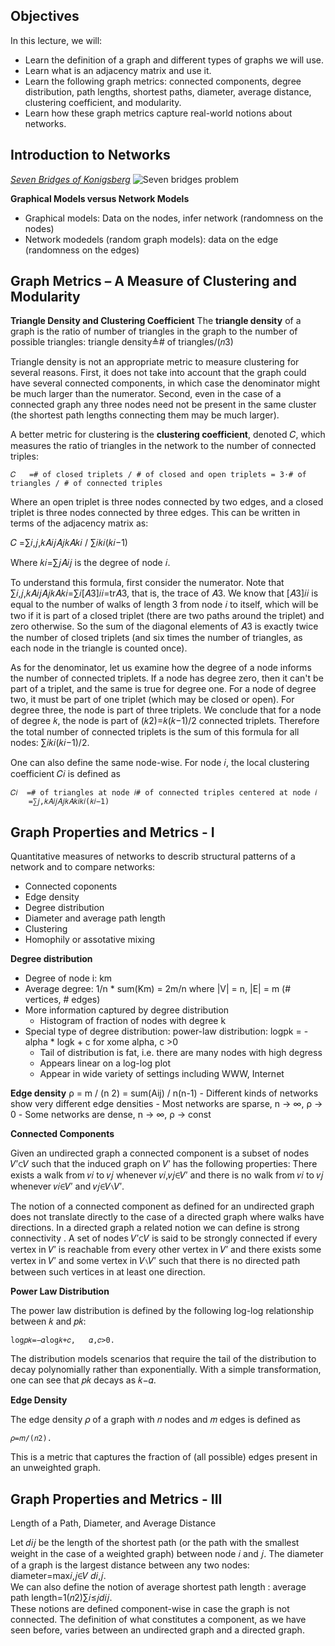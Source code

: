 ## Objectives

In this lecture, we will:
- Learn the definition of a graph and different types of graphs we will use.
- Learn what is an adjacency matrix and use it.
- Learn the following graph metrics: connected components, degree distribution, path lengths, shortest paths, diameter, average distance, clustering coefficient, and modularity.
- Learn how these graph metrics capture real-world notions about networks.

## Introduction to Networks

*[Seven Bridges of Konigsberg](https://en.wikipedia.org/wiki/Seven_Bridges_of_K%C3%B6nigsberg)*
![Seven bridges problem](https://upload.wikimedia.org/wikipedia/commons/5/5d/Konigsberg_bridges.png)

**Graphical Models versus Network Models**
- Graphical models: Data on the nodes, infer network (randomness on the nodes)
- Network modedels (random graph models): data on the edge (randomness on the edges)

## Graph Metrics – A Measure of Clustering and Modularity


**Triangle Density and Clustering Coefficient**
The **triangle density** of a graph is the ratio of number of triangles in the graph to the number of possible triangles:
	triangle density≜# of triangles/(𝑛3)

Triangle density is not an appropriate metric to measure clustering for several reasons. First, it does not take into account that the graph could have several connected components, in which case the denominator might be much larger than the numerator. Second, even in the case of a connected graph any three nodes need not be present in the same cluster (the shortest path lengths connecting them may be much larger).

A better metric for clustering is the **clustering coefficient**, denoted 𝐶, which measures the ratio of triangles in the network to the number of connected triples:

	𝐶	=# of closed triplets / # of closed and open triplets = 3⋅# of triangles / # of connected triples

Where an open triplet is three nodes connected by two edges, and a closed triplet is three nodes connected by three edges. This can be written in terms of the adjacency matrix as:

𝐶	=∑𝑖,𝑗,𝑘𝐴𝑖𝑗𝐴𝑗𝑘𝐴𝑘𝑖 / ∑𝑖𝑘𝑖(𝑘𝑖−1)

Where 𝑘𝑖=∑𝑗𝐴𝑖𝑗 is the degree of node 𝑖.

To understand this formula, first consider the numerator. Note that ∑𝑖,𝑗,𝑘𝐴𝑖𝑗𝐴𝑗𝑘𝐴𝑘𝑖=∑𝑖[𝐴3]𝑖𝑖=tr𝐴3, that is, the trace of 𝐴3. We know that [𝐴3]𝑖𝑖 is equal to the number of walks of length 3 from node 𝑖 to itself, which will be two if it is part of a closed triplet (there are two paths around the triplet) and zero otherwise. So the sum of the diagonal elements of 𝐴3 is exactly twice the number of closed triplets (and six times the number of triangles, as each node in the triangle is counted once).

As for the denominator, let us examine how the degree of a node informs the number of connected triplets. If a node has degree zero, then it can't be part of a triplet, and the same is true for degree one. For a node of degree two, it must be part of one triplet (which may be closed or open). For degree three, the node is part of three triplets. We conclude that for a node of degree 𝑘, the node is part of (𝑘2)=𝑘(𝑘−1)/2 connected triplets. Therefore the total number of connected triplets is the sum of this formula for all nodes: ∑𝑖𝑘𝑖(𝑘𝑖−1)/2.

One can also define the same node-wise. For node 𝑖, the local clustering coefficient 𝐶𝑖 is defined as

 	𝐶𝑖	=# of triangles at node 𝑖# of connected triples centered at node 𝑖	 	 
 	 	=∑𝑗,𝑘𝐴𝑖𝑗𝐴𝑗𝑘𝐴𝑘𝑖𝑘𝑖(𝑘𝑖−1)	 	 


## Graph Properties and Metrics - I

Quantitative measures of networks to describ structural patterns of a network and to compare networks:
- Connected coponents
- Edge density
- Degree distribution
- Diameter and average path length
- Clustering
- Homophily or assotative mixing


**Degree distribution**
- Degree of node i: km
- Average degree: 1/n * sum(Km) = 2m/n where |V| = n, |E| = m (# vertices, # edges)
- More information captured by degree distribution
	- Histogram of fraction of nodes with degree k
- Special type of degree distribution: power-law distribution:
	logpk = -alpha * logk + c for xome alpha, c >0
	- Tail of distribution is fat, i.e. there are many nodes with high degress
	- Appears linear on a log-log plot
	- Appear in wide variety of settings including WWW, Internet

**Edge density**
	ρ = m / (n 2) = sum(Aij) / n(n-1)
	- Different kinds of networks show very different edge densities
	- Most networks are sparse, n -> ∞, ρ -> 0
	- Some networks are dense, n -> ∞, ρ -> const


**Connected Components**

Given an undirected graph a connected component is a subset of nodes 𝑉′⊂𝑉 such that the induced graph on 𝑉′ has the following properties: There exists a walk from 𝑣𝑖 to 𝑣𝑗 whenever 𝑣𝑖,𝑣𝑗∈𝑉′ and there is no walk from 𝑣𝑖 to 𝑣𝑗 whenever 𝑣𝑖∈𝑉′ and 𝑣𝑗∈𝑉∖𝑉′.

The notion of a connected component as defined for an undirected graph does not translate directly to the case of a directed graph where walks have directions. In a directed graph a related notion we can define is strong connectivity . A set of nodes 𝑉′⊂𝑉 is said to be strongly connected if every vertex in 𝑉′ is reachable from every other vertex in 𝑉′ and there exists some vertex in 𝑉′ and some vertex in 𝑉∖𝑉′ such that there is no directed path between such vertices in at least one direction.

**Power Law Distribution**

The power law distribution is defined by the following log-log relationship between 𝑘 and 𝑝𝑘:

 	log𝑝𝑘=−𝛼log𝑘+𝑐,   𝛼,𝑐>0.	 	 
The distribution models scenarios that require the tail of the distribution to decay polynomially rather than exponentially. With a simple transformation, one can see that 𝑝𝑘 decays as 𝑘−𝛼.

**Edge Density**

The edge density 𝜌 of a graph with 𝑛 nodes and 𝑚 edges is defined as

 	𝜌=𝑚/(𝑛2).	 	 
This is a metric that captures the fraction of (all possible) edges present in an unweighted graph.

## Graph Properties and Metrics - III

Length of a Path, Diameter, and Average Distance

Let 𝑑𝑖𝑗 be the length of the shortest path (or the path with the smallest weight in the case of a weighted graph) between node 𝑖 and 𝑗. The diameter of a graph is the largest distance between any two nodes:
 	diameter=max𝑖,𝑗∈𝑉 𝑑𝑖,𝑗.	 	 
We can also define the notion of average shortest path length :
 	average path length=1(𝑛2)∑𝑖≤𝑗𝑑𝑖𝑗.	 	 
These notions are defined component-wise in case the graph is not connected. The definition of what constitutes a component, as we have seen before, varies between an undirected graph and a directed graph.






